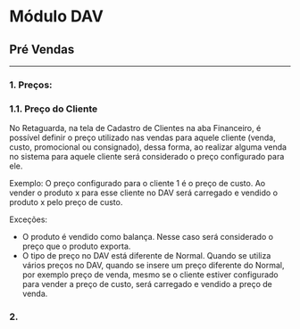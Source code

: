 # Módulo DAV

## Pré Vendas
---
### 1. Preços:
### 1.1. Preço do Cliente
No Retaguarda, na tela de Cadastro de Clientes na aba Financeiro, é possível definir o preço utilizado nas vendas para aquele cliente (venda, custo, promocional ou consignado), dessa forma, ao realizar alguma venda no sistema para aquele cliente será considerado o preço configurado para ele.

Exemplo: O preço configurado para o cliente 1 é o preço de custo. Ao vender o produto x para esse cliente no DAV será carregado e vendido o produto x pelo preço de custo.

Exceções:
* O produto é vendido como balança. Nesse caso será considerado o preço que o produto exporta.
* O tipo de preço no DAV está diferente de Normal. Quando se utiliza vários preços no DAV, quando se insere um preço diferente do Normal, por exemplo preço de venda, mesmo se o cliente estiver configurado para vender a preço de custo, será carregado e vendido a preço de venda.
### 2.